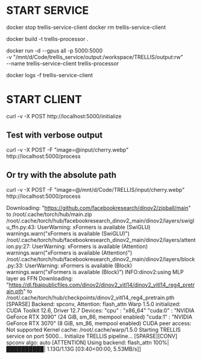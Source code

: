 # START SERVICE

docker stop trellis-service-client
docker rm trellis-service-client

docker build -t trellis-processor .

docker run -d --gpus all -p 5000:5000 \
    -v "/mnt/d/Code/trellis_service/output:/workspace/TRELLIS/output:rw" \
    --name trellis-service-client trellis-processor

docker logs -f trellis-service-client

# START CLIENT

curl -v -X POST http://localhost:5000/initialize

## Test with verbose output
curl -v -X POST -F "image=@input/cherry.webp" http://localhost:5000/process

## Or try with the absolute path
curl -v -X POST -F "image=@/mnt/d/Code/TRELLIS/input/cherry.webp" http://localhost:5000/process






Downloading: "https://github.com/facebookresearch/dinov2/zipball/main" to /root/.cache/torch/hub/main.zip
/root/.cache/torch/hub/facebookresearch_dinov2_main/dinov2/layers/swiglu_ffn.py:43: UserWarning: xFormers is available (SwiGLU)
  warnings.warn("xFormers is available (SwiGLU)")
/root/.cache/torch/hub/facebookresearch_dinov2_main/dinov2/layers/attention.py:27: UserWarning: xFormers is available (Attention)
  warnings.warn("xFormers is available (Attention)")
/root/.cache/torch/hub/facebookresearch_dinov2_main/dinov2/layers/block.py:33: UserWarning: xFormers is available (Block)
  warnings.warn("xFormers is available (Block)")
INFO:dinov2:using MLP layer as FFN
Downloading: "https://dl.fbaipublicfiles.com/dinov2/dinov2_vitl14/dinov2_vitl14_reg4_pretrain.pth" to /root/.cache/torch/hub/checkpoints/dinov2_vitl14_reg4_pretrain.pth
[SPARSE] Backend: spconv, Attention: flash_attn
Warp 1.5.0 initialized:
   CUDA Toolkit 12.6, Driver 12.7
   Devices:
     "cpu"      : "x86_64"
     "cuda:0"   : "NVIDIA GeForce RTX 3090" (24 GiB, sm_86, mempool enabled)
     "cuda:1"   : "NVIDIA GeForce RTX 3070" (8 GiB, sm_86, mempool enabled)
   CUDA peer access:
     Not supported
   Kernel cache:
     /root/.cache/warp/1.5.0
Starting TRELLIS service on port 5000...
Initialize TRELLIS pipeline...
[SPARSE][CONV] spconv algo: auto
[ATTENTION] Using backend: flash_attn
100%|██████████| 1.13G/1.13G [03:40<00:00, 5.53MB/s]]